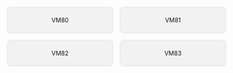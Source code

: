 <html>
<head>
	<title>My Dashboard</title>
	<style>
		.container {
			display: grid;
			grid-template-columns: repeat(2, 1fr);
			grid-gap: 20px;
		}
		.item {
			background-color: #f2f2f2;
			padding: 20px;
			border-radius: 5px;
			box-shadow: 0 0 5px rgba(0, 0, 0, 0.2);
			text-align: center;
		}
		.item:hover {
			cursor: pointer;
			background-color: #ddd;
		}
		.item.active {
			background-color: #00c853;
			color: #fff;
			box-shadow: 0 0 10px rgba(0, 0, 0, 0.5);
		}
	</style>
	<script>
		function toggleActive(element) {
			const items = document.querySelectorAll('.item');
			items.forEach(item => {
				if (item !== element) {
					item.classList.remove('active');
				}
			});
			element.classList.toggle('active');
		}
	</script>
</head>
<body>
	<div class="container">
		<div class="item" onclick="toggleActive(this)">VM80</div>
		<div class="item" onclick="toggleActive(this)">VM81</div>
		<div class="item" onclick="toggleActive(this)">VM82</div>
		<div class="item" onclick="toggleActive(this)">VM83</div>
	</div>
</body>
</html>
